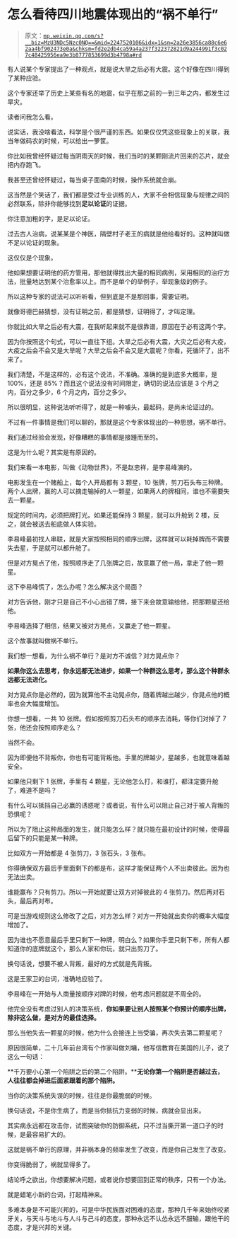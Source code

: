 # 怎么看待四川地震体现出的“祸不单行”

> 原文：[`mp.weixin.qq.com/s?__biz=MzU3NDc5Nzc0NQ==&mid=2247520106&idx=1&sn=2a26e3856ca88c6e62aa4bf902473e0a&chksm=fd2e2db4ca59a4a237f322372821d9a244991f3c027c48425956ea9e3b8777853699d3b4798a#rd`](http://mp.weixin.qq.com/s?__biz=MzU3NDc5Nzc0NQ==&mid=2247520106&idx=1&sn=2a26e3856ca88c6e62aa4bf902473e0a&chksm=fd2e2db4ca59a4a237f322372821d9a244991f3c027c48425956ea9e3b8777853699d3b4798a#rd)

有人说某个专家提出了一种观点，就是说大旱之后必有大震。这个好像在四川得到了某种应验。 

这个专家还举了历史上某些有名的地震，似乎在那之前的一到三年之内，都发生过旱灾。 

读者问我怎么看。 

说实话，我没啥看法，科学是个很严谨的东西。如果仅仅凭这些现象上的关联，我当年做码农的时候，可以给出一箩筐。 

你比如我曾经怀疑过每当阴雨天的时候，我们当时的某颗刚流片回来的芯片，就会把内存跑飞。 

我甚至还曾经怀疑过，每当桌子面南的时候，操作系统就会崩。 

这当然是个笑话了，我们都是受过专业训练的人，大家不会相信现象与规律之间的必然联系，除非你能够找到**足以论证**的证据。 

你注意加粗的字，是足以论证。 

过去古人治病，说某某是个神医，隔壁村子老王的病就是他给看好的。这种就叫做不足以论证的现象。 

这仅仅是个现象。 

他如果想要证明他的药方管用，那他就得找出大量的相同病例，采用相同的治疗方法，批量地达到某个治愈率以上。而不是单个的举例子，举现象级的例子。 

所以这种专家的说法可以听听看，但到底是不是那回事，需要证明。 

就像哥德巴赫猜想，没有证明之前，都是猜想，证明得了，才叫定理。 

你就比如大旱之后必有大震，在我听起来就不是很靠谱，原因在于必有这两个字。

因为你按照这个句式，可以一直往下组。大旱之后必有大震，大灾之后必有大疫，大疫之后会不会又是大旱呢？大旱之后会不会又是大震呢？你看，死循环了，出不来了。

我们清楚，不是这样的，必有这个说法，不准确。准确的是到底多大概率，是 100%，还是 85%？而且这个说法没有时间限定，确切的说法应该是 3 个月之内，百分之多少，6 个月之内，百分之多少。 

所以很明显，这种说法听听得了，就是一种噱头，最起码，是尚未论证过的。 

不过有一件事情是我们可以聊的，那就是这个专家体现出的一种思想，祸不单行。

我们通过经验会发现，好像糟糕的事情都是接踵而至的。 

这是为什么呢？其实是有原因的。 

我们来看一本电影，叫做《动物世界》，不是赵忠祥，是李易峰演的。

电影发生在一个赌船上，每个人开局都有 3 颗星，10 张牌，剪刀石头布三种牌。两个人出牌，赢的人可以摘走输掉的人一颗星，如果两人的牌相同，谁也不需要失去一颗星。 

规定的时间内，必须把牌打光。如果还能保持 3 颗星，就可以升舱到 2 楼，反之，就会被送去船底做人体实验。 

李易峰最初找人串联，就是大家按照相同的顺序出牌，这样就可以耗掉牌而不需要失去星，于是就可以都升舱了。

但是对方晃点了他，按照顺序走了几张牌之后，故意赢了他一局，拿走了他一颗星。

这下李易峰慌了，怎么办呢？怎么解决这个局面？ 

对方告诉他，刚才只是自己不小心出错了牌，接下来会故意输给他，把那颗星还给他。

李易峰选择了相信，结果又被对方晃点，又赢走了他一颗星。

这个故事就叫做祸不单行。 

我们想一想看，为什么祸不单行？是对方不诚信？对方晃点你？ 

**如果你这么去思考，你永远都无法进步，如果一个种群这么思考，那么这个种群永远都无法进化。** 

对方晃点你是必然的，因为就算他不主动晃点你，随着牌越出越少，你晃点他的概率也会大幅度增加。 

你想一想看，一共 10 张牌。假如按照剪刀石头布的顺序去消耗，等你们对掉了 7 张，他还会按照顺序走么？ 

当然不会。

因为即便他不背叛你，你也有可能背叛他。手里的牌越少，星越多，也就意味着越安全。

如果他只剩下 1 张牌，手里有 4 颗星，无论他怎么打，和谁打，都注定要升舱了，难道不是吗？ 

有什么可以抵挡自己必赢的诱惑呢？或者说，有什么可以阻止自己对于被人背叛的恐惧呢？ 

所以为了阻止这种局面的发生，就只能怎么样？就只能在最初设计的时候，使得最后留下的只能是某一种牌。 

比如双方一开始都是 4 张剪刀，3 张石头，3 张布。 

你得确保双方最后手里面剩下的都是布，这样才能保证两个人不出卖彼此。因为也无法出卖。 

谁能赢布？只有剪刀。所以一开始就要让双方对掉彼此的 4 张剪刀。然后再对石头，最后再对布。

可是当游戏规则这么修改了之后，对方怎么样？对方一开始就出卖你的概率大幅度增加了。 

因为谁也不愿意最后手里只剩下一种牌，明白么？如果你手里只剩下布，所有人都知道你的底牌就这个，那么人家和你玩，就只出剪刀了。 

换句话说，想要不被人背叛，最好的方式就是先背叛。 

这是王家卫的台词，准确地应验了。

李易峰在一开始与人商量按顺序对牌的时候，他考虑问题就是不周全的。 

他完全没有考虑过别人的决策系统，**你如果要让别人按照某个你预计的顺序出牌，除非这么做，是对方的最佳选择。** 

那么当他失去一颗星的时候，他为什么会接连上当受骗，再次失去第二颗星呢？ 

原因很简单，二十几年前台湾有个作家叫做刘墉，他写信教育在美国的儿子，说了这么一句话：

**千万要小心第一个陷阱之后的第二个陷阱。****无论你第一个陷阱是否越过去，人往往都会掉进后面紧跟着的那个陷阱。**

当你的决策系统失误的时候，往往是你最脆弱的时候。

换句话说，不是你生病了，而是当你抵抗力变弱的时候，病就会显出来。

其实病永远都在攻击你，试图突破你的防御系统，只不过当撕开第一道口子的时候，是最容易扩大的。 

这就是祸不单行的原理，并非祸本身的频率发生了改变，而是你自己发生了改变。 

你变得脆弱了，祸就显得多了。

结论呼之欲出，你想要解决问题，或者说你想要回到正常的秩序，只有一个办法。 

就是蜡笔小新的台词，打起精神来。 

多难本身是不可能兴邦的，可是中华民族面对困难的态度，那种几千年来始终咬紧牙关，与天斗与地斗与人斗与己斗的态度，那种永远不认怂永远不服输，跟他干的态度，才是兴邦的关键。